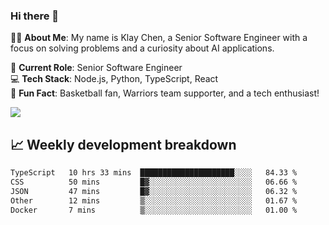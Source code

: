 ### Hi there 👋

👨‍💻 **About Me**: My name is Klay Chen, a Senior Software Engineer with a focus on solving problems and a curiosity about AI applications.

💼 **Current Role**: Senior Software Engineer  
💻 **Tech Stack**: Node.js, Python, TypeScript, React  
🏀 **Fun Fact**: Basketball fan, Warriors team supporter, and a tech enthusiast!

<img align="center" src="https://github-readme-stats.vercel.app/api?username=nameczz&show_icons=true&hide_title=true&theme=dracula" />

## 📈 Weekly development breakdown

<!--START_SECTION:waka-->

```txt
TypeScript   10 hrs 33 mins  █████████████████████░░░░   84.33 %
CSS          50 mins         █▓░░░░░░░░░░░░░░░░░░░░░░░   06.66 %
JSON         47 mins         █▓░░░░░░░░░░░░░░░░░░░░░░░   06.32 %
Other        12 mins         ▒░░░░░░░░░░░░░░░░░░░░░░░░   01.67 %
Docker       7 mins          ▒░░░░░░░░░░░░░░░░░░░░░░░░   01.00 %
```

<!--END_SECTION:waka-->
